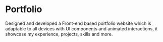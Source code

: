 # Portfolio
Designed and developed a Front-end based portfolio website which is adaptable to all devices with UI components and animated interactions, it showcase my experience, projects, skills and more.
